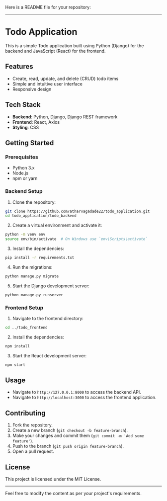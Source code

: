 Here is a README file for your repository:

---

# Todo Application

This is a simple Todo application built using Python (Django) for the backend and JavaScript (React) for the frontend.

## Features

- Create, read, update, and delete (CRUD) todo items
- Simple and intuitive user interface
- Responsive design

## Tech Stack

- **Backend**: Python, Django, Django REST framework
- **Frontend**: React, Axios
- **Styling**: CSS

## Getting Started

### Prerequisites

- Python 3.x
- Node.js
- npm or yarn

### Backend Setup

1. Clone the repository:

```bash
git clone https://github.com/atharvagadade22/todo_application.git
cd todo_application/todo_backend
```

2. Create a virtual environment and activate it:

```bash
python -m venv env
source env/bin/activate  # On Windows use `env\Scripts\activate`
```

3. Install the dependencies:

```bash
pip install -r requirements.txt
```

4. Run the migrations:

```bash
python manage.py migrate
```

5. Start the Django development server:

```bash
python manage.py runserver
```

### Frontend Setup

1. Navigate to the frontend directory:

```bash
cd ../todo_frontend
```

2. Install the dependencies:

```bash
npm install
```

3. Start the React development server:

```bash
npm start
```

## Usage

- Navigate to `http://127.0.0.1:8000` to access the backend API.
- Navigate to `http://localhost:3000` to access the frontend application.

## Contributing

1. Fork the repository.
2. Create a new branch (`git checkout -b feature-branch`).
3. Make your changes and commit them (`git commit -m 'Add some feature'`).
4. Push to the branch (`git push origin feature-branch`).
5. Open a pull request.

## License

This project is licensed under the MIT License.

---

Feel free to modify the content as per your project's requirements.
